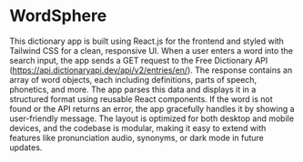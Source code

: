 # WordSphere
This dictionary app is built using React.js for the frontend and styled with Tailwind CSS for a clean, responsive UI. When a user enters a word into the search input, the app sends a GET request to the Free Dictionary API (https://api.dictionaryapi.dev/api/v2/entries/en/<word>). The response contains an array of word objects, each including definitions, parts of speech, phonetics, and more. The app parses this data and displays it in a structured format using reusable React components. If the word is not found or the API returns an error, the app gracefully handles it by showing a user-friendly message. The layout is optimized for both desktop and mobile devices, and the codebase is modular, making it easy to extend with features like pronunciation audio, synonyms, or dark mode in future updates.

